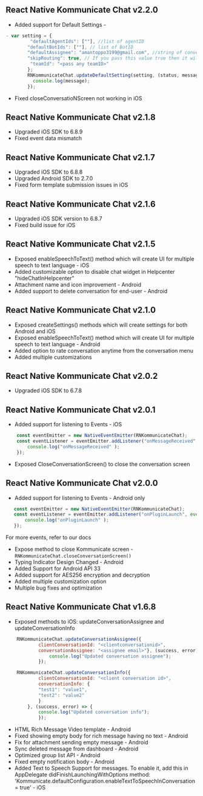 ## React Native Kommunicate Chat v2.2.0
- Added support for Default Settings -
```javascript
- var setting = {
         "defaultAgentIds": [""], //list of agentID
        "defaultBotIds": [""], // list of BotID
        "defaultAssignee": "amantoppo3199@gmail.com", //string of conversation Assignee
        "skipRouting": true, // If you pass this value true then it will skip routing rules set from conversation rules section.
         "teamId": "<pass any teamID>"
        };
        RNKommunicateChat.updateDefaultSetting(setting, (status, message) => {
          console.log(message);
        });
```
- Fixed closeConversatioNScreen not working in iOS

## React Native Kommunicate Chat v2.1.8
- Upgraded iOS SDK to 6.8.9
- Fixed event data mismatch

## React Native Kommunicate Chat v2.1.7
- Upgraded iOS SDK to 6.8.8
- Upgraded Android SDK to 2.7.0
- Fixed form template submission issues in iOS 


## React Native Kommunicate Chat v2.1.6
- Upgraded iOS SDK version to 6.8.7
- Fixed build issue for iOS


## React Native Kommunicate Chat v2.1.5
- Exposed enableSpeechToText() method which will create UI for multiple speech to text language - iOS
- Added customizable option to disable chat widget in Helpcenter "hideChatInHelpcenter"
- Attachment name and icon improvement - Android
- Added support to delete conversation for end-user - Android

## React Native Kommunicate Chat v2.1.0
- Exposed createSettings() methods which will create settings for both Android and iOS
- Exposed enableSpeechToText() method which will create UI for multiple speech to text language - Android
- Added option to rate conversation anytime from the conversation menu
- Added multiple customizations

## React Native Kommunicate Chat v2.0.2
- Upgraded iOS SDK to 6.7.8

## React Native Kommunicate Chat v2.0.1
- Added support for listening to Events - iOS
```javascript
    const eventEmitter = new NativeEventEmitter(RNKommunicateChat);
    const eventListener = eventEmitter.addListener("onMessageReceived", event => {
        console.log("onMessageReceived" );
    });
 ```
 - Exposed CloseConversationScreen() to close the conversation screen
## React Native Kommunicate Chat v2.0.0
- Added support for listening to Events - Android only
 ```javascript
    const eventEmitter = new NativeEventEmitter(RNKommunicateChat);
    const eventListener = eventEmitter.addListener("onPluginLaunch", event => {
        console.log("onPluginLaunch" );
    });
 ```
 For more events, refer to our docs
 - Expose method to close Kommunicate screen - ```RNKommunicateChat.closeConversationScreen()```
 - Typing Indicator Design Changed - Android
 - Added Support for Android API 33
 - Added support for AES256 encryption and decryption
 - Added multiple customization option
 - Multiple bug fixes and optimization


## React Native Kommunicate Chat v1.6.8

- Exposed methods to iOS: updateConversationAssignee and updateConversationInfo
```javascript
    RNKommunicateChat.updateConversationAssignee({
            clientConversationId: "<clientconversationid>",
            conversationAssignee: "<assignee email>"}, (success, error) => {
                console.log("Updated conversation assignee");
            });

    RNKommunicateChat.updateConversationInfo({
            clientConversationId: "<client conversation id>",
            conversationInfo: {
            "test1": "value1",
            "test2": "value2"
            }
        }, (success, error) => {
            console.log("Updated conversation info");
            });
```
- HTML Rich Message Video template - Android
- Fixed showing empty body for rich message having no text - Android
- Fix for attachment sending empty message - Android
- Sync deleted message from dashboard - Android
- Optimized group list API - Android
- Fixed empty notification body - Android
- Added Text to Speech Support for messages. To enable it, add this in AppDelegate didFinishLaunchingWithOptions method: 'Kommunicate.defaultConfiguration.enableTextToSpeechInConversation = true' - iOS
